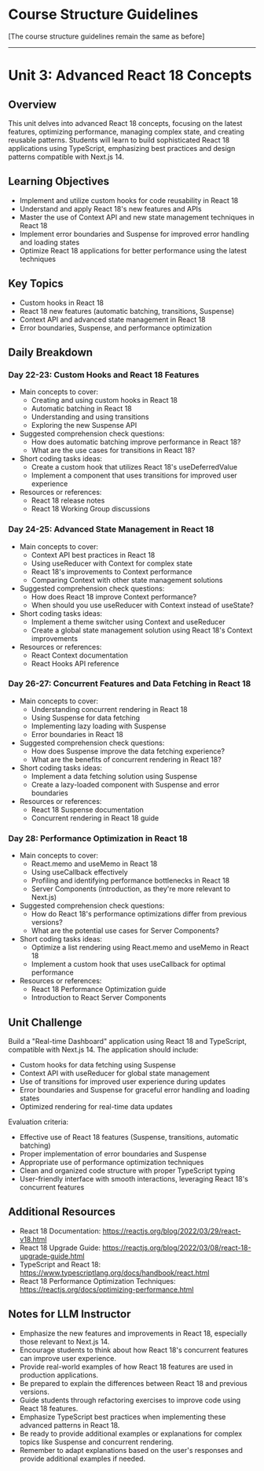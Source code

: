 # Course Structure Guidelines

[The course structure guidelines remain the same as before]

---

# Unit 3: Advanced React 18 Concepts

## Overview
This unit delves into advanced React 18 concepts, focusing on the latest features, optimizing performance, managing complex state, and creating reusable patterns. Students will learn to build sophisticated React 18 applications using TypeScript, emphasizing best practices and design patterns compatible with Next.js 14.

## Learning Objectives
- Implement and utilize custom hooks for code reusability in React 18
- Understand and apply React 18's new features and APIs
- Master the use of Context API and new state management techniques in React 18
- Implement error boundaries and Suspense for improved error handling and loading states
- Optimize React 18 applications for better performance using the latest techniques

## Key Topics
- Custom hooks in React 18
- React 18 new features (automatic batching, transitions, Suspense)
- Context API and advanced state management in React 18
- Error boundaries, Suspense, and performance optimization

## Daily Breakdown

### Day 22-23: Custom Hooks and React 18 Features
- Main concepts to cover:
  - Creating and using custom hooks in React 18
  - Automatic batching in React 18
  - Understanding and using transitions
  - Exploring the new Suspense API
- Suggested comprehension check questions:
  - How does automatic batching improve performance in React 18?
  - What are the use cases for transitions in React 18?
- Short coding tasks ideas:
  - Create a custom hook that utilizes React 18's useDeferredValue
  - Implement a component that uses transitions for improved user experience
- Resources or references:
  - React 18 release notes
  - React 18 Working Group discussions

### Day 24-25: Advanced State Management in React 18
- Main concepts to cover:
  - Context API best practices in React 18
  - Using useReducer with Context for complex state
  - React 18's improvements to Context performance
  - Comparing Context with other state management solutions
- Suggested comprehension check questions:
  - How does React 18 improve Context performance?
  - When should you use useReducer with Context instead of useState?
- Short coding tasks ideas:
  - Implement a theme switcher using Context and useReducer
  - Create a global state management solution using React 18's Context improvements
- Resources or references:
  - React Context documentation
  - React Hooks API reference

### Day 26-27: Concurrent Features and Data Fetching in React 18
- Main concepts to cover:
  - Understanding concurrent rendering in React 18
  - Using Suspense for data fetching
  - Implementing lazy loading with Suspense
  - Error boundaries in React 18
- Suggested comprehension check questions:
  - How does Suspense improve the data fetching experience?
  - What are the benefits of concurrent rendering in React 18?
- Short coding tasks ideas:
  - Implement a data fetching solution using Suspense
  - Create a lazy-loaded component with Suspense and error boundaries
- Resources or references:
  - React 18 Suspense documentation
  - Concurrent rendering in React 18 guide

### Day 28: Performance Optimization in React 18
- Main concepts to cover:
  - React.memo and useMemo in React 18
  - Using useCallback effectively
  - Profiling and identifying performance bottlenecks in React 18
  - Server Components (introduction, as they're more relevant to Next.js)
- Suggested comprehension check questions:
  - How do React 18's performance optimizations differ from previous versions?
  - What are the potential use cases for Server Components?
- Short coding tasks ideas:
  - Optimize a list rendering using React.memo and useMemo in React 18
  - Implement a custom hook that uses useCallback for optimal performance
- Resources or references:
  - React 18 Performance Optimization guide
  - Introduction to React Server Components

## Unit Challenge
Build a "Real-time Dashboard" application using React 18 and TypeScript, compatible with Next.js 14. The application should include:
- Custom hooks for data fetching using Suspense
- Context API with useReducer for global state management
- Use of transitions for improved user experience during updates
- Error boundaries and Suspense for graceful error handling and loading states
- Optimized rendering for real-time data updates

Evaluation criteria:
- Effective use of React 18 features (Suspense, transitions, automatic batching)
- Proper implementation of error boundaries and Suspense
- Appropriate use of performance optimization techniques
- Clean and organized code structure with proper TypeScript typing
- User-friendly interface with smooth interactions, leveraging React 18's concurrent features

## Additional Resources
- React 18 Documentation: https://reactjs.org/blog/2022/03/29/react-v18.html
- React 18 Upgrade Guide: https://reactjs.org/blog/2022/03/08/react-18-upgrade-guide.html
- TypeScript and React 18: https://www.typescriptlang.org/docs/handbook/react.html
- React 18 Performance Optimization Techniques: https://reactjs.org/docs/optimizing-performance.html

## Notes for LLM Instructor
- Emphasize the new features and improvements in React 18, especially those relevant to Next.js 14.
- Encourage students to think about how React 18's concurrent features can improve user experience.
- Provide real-world examples of how React 18 features are used in production applications.
- Be prepared to explain the differences between React 18 and previous versions.
- Guide students through refactoring exercises to improve code using React 18 features.
- Emphasize TypeScript best practices when implementing these advanced patterns in React 18.
- Be ready to provide additional examples or explanations for complex topics like Suspense and concurrent rendering.
- Remember to adapt explanations based on the user's responses and provide additional examples if needed.
